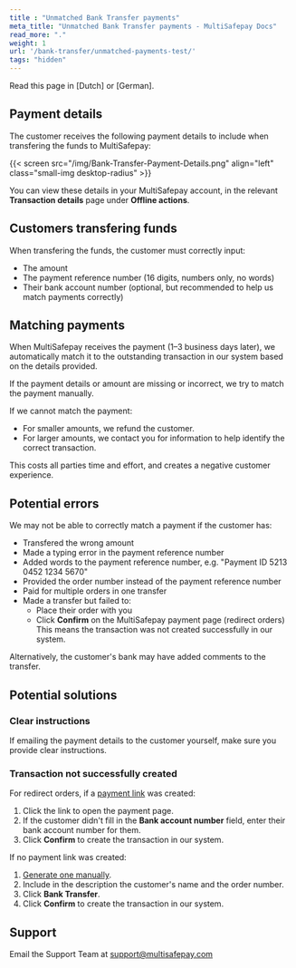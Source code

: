 ```yaml
---
title : "Unmatched Bank Transfer payments"
meta_title: "Unmatched Bank Transfer payments - MultiSafepay Docs"
read_more: "."
weight: 1
url: '/bank-transfer/unmatched-payments-test/'
tags: "hidden"
---
```

Read this page in [Dutch] or [German].

## Payment details
The customer receives the following payment details to include when transfering the funds to MultiSafepay: 

{{< screen src="/img/Bank-Transfer-Payment-Details.png" align="left" class="small-img desktop-radius" >}}

You can view these details in your MultiSafepay account, in the relevant **Transaction details** page under **Offline actions**.

## Customers transfering funds
When transfering the funds, the customer must correctly input:  

- The amount
- The payment reference number (16 digits, numbers only, no words)
- Their bank account number (optional, but recommended to help us match payments correctly)

## Matching payments

When MultiSafepay receives the payment (1–3 business days later), we automatically match it to the outstanding transaction in our system based on the details provided. 

If the payment details or amount are missing or incorrect, we try to match the payment manually.

If we cannot match the payment:  

- For smaller amounts, we refund the customer. 
- For larger amounts, we contact you for information to help identify the correct transaction. 

This costs all parties time and effort, and creates a negative customer experience.

## Potential errors

We may not be able to correctly match a payment if the customer has:  

- Transfered the wrong amount
- Made a typing error in the payment reference number
- Added words to the payment reference number, e.g. "Payment ID 5213 0452 1234 5670" 
- Provided the order number instead of the payment reference number
- Paid for multiple orders in one transfer
- Made a transfer but failed to:
    - Place their order with you
    - Click **Confirm** on the MultiSafepay payment page (redirect orders)  
    This means the transaction was not created successfully in our system.

Alternatively, the customer's bank may have added comments to the transfer.

## Potential solutions

### Clear instructions

If emailing the payment details to the customer yourself, make sure you provide clear instructions. 

### Transaction not successfully created

For redirect orders, if a [payment link](/payment-links/) was created: 

1. Click the link to open the payment page. 
2. If the customer didn't fill in the **Bank account number** field, enter their bank account number for them.
3. Click **Confirm** to create the transaction in our system.

If no payment link was created:

1. [Generate one manually](/payment-links/generating-links/). 
2. Include in the description the customer's name and the order number. 
3. Click **Bank Transfer**.
4. Click **Confirm** to create the transaction in our system.

## Support
Email the Support Team at <support@multisafepay.com>
